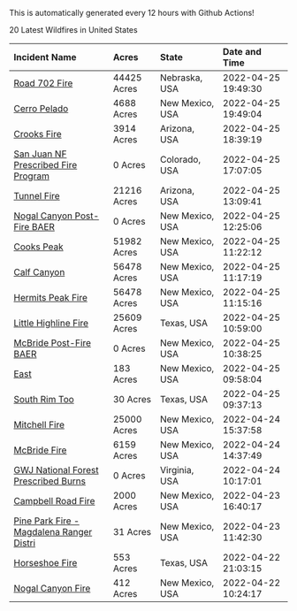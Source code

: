 This is automatically generated every 12 hours with Github Actions!

20 Latest Wildfires in United States

 | Incident Name | Acres | State | Date and Time |
|:---|:---|:---|:---|
| [Road 702 Fire](https://inciweb.nwcg.gov/incident/8081/) | 44425 Acres | Nebraska, USA | 2022-04-25 19:49:30 |
| [Cerro Pelado](https://inciweb.nwcg.gov/incident/8075/) | 4688 Acres | New Mexico, USA | 2022-04-25 19:49:04 |
| [Crooks Fire](https://inciweb.nwcg.gov/incident/8067/) | 3914 Acres | Arizona, USA | 2022-04-25 18:39:19 |
| [San Juan NF Prescribed Fire Program](https://inciweb.nwcg.gov/incident/6288/) | 0 Acres | Colorado, USA | 2022-04-25 17:07:05 |
| [Tunnel Fire](https://inciweb.nwcg.gov/incident/8068/) | 21216 Acres | Arizona, USA | 2022-04-25 13:09:41 |
| [Nogal Canyon Post-Fire BAER](https://inciweb.nwcg.gov/incident/8072/) | 0 Acres | New Mexico, USA | 2022-04-25 12:25:06 |
| [Cooks Peak](https://inciweb.nwcg.gov/incident/8066/) | 51982 Acres | New Mexico, USA | 2022-04-25 11:22:12 |
| [Calf Canyon](https://inciweb.nwcg.gov/incident/8069/) | 56478 Acres | New Mexico, USA | 2022-04-25 11:17:19 |
| [Hermits Peak Fire](https://inciweb.nwcg.gov/incident/8049/) | 56478 Acres | New Mexico, USA | 2022-04-25 11:15:16 |
| [Little Highline Fire](https://inciweb.nwcg.gov/incident/8079/) | 25609 Acres | Texas, USA | 2022-04-25 10:59:00 |
| [McBride Post-Fire BAER](https://inciweb.nwcg.gov/incident/8080/) | 0 Acres | New Mexico, USA | 2022-04-25 10:38:25 |
| [East](https://inciweb.nwcg.gov/incident/8074/) | 183 Acres | New Mexico, USA | 2022-04-25 09:58:04 |
| [South Rim Too](https://inciweb.nwcg.gov/incident/8070/) | 30 Acres | Texas, USA | 2022-04-25 09:37:13 |
| [Mitchell Fire](https://inciweb.nwcg.gov/incident/8077/) | 25000 Acres | New Mexico, USA | 2022-04-24 15:37:58 |
| [McBride Fire](https://inciweb.nwcg.gov/incident/8061/) | 6159 Acres | New Mexico, USA | 2022-04-24 14:37:49 |
| [GWJ National Forest Prescribed Burns](https://inciweb.nwcg.gov/incident/7945/) | 0 Acres | Virginia, USA | 2022-04-24 10:17:01 |
| [Campbell Road Fire](https://inciweb.nwcg.gov/incident/8076/) | 2000 Acres | New Mexico, USA | 2022-04-23 16:40:17 |
| [Pine Park Fire - Magdalena Ranger Distri](https://inciweb.nwcg.gov/incident/8073/) | 31 Acres | New Mexico, USA | 2022-04-23 11:42:30 |
| [Horseshoe Fire](https://inciweb.nwcg.gov/incident/8071/) | 553 Acres | Texas, USA | 2022-04-22 21:03:15 |
| [Nogal Canyon Fire](https://inciweb.nwcg.gov/incident/8062/) | 412 Acres | New Mexico, USA | 2022-04-22 10:24:17 |
